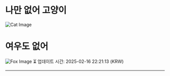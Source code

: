 
# 나만 없어 고양이

![Cat Image](https://cdn2.thecatapi.com/images/MTgzNTU1MQ.jpg)

# 여우도 없어
![Fox Image](https://randomfox.ca/images/93.jpg)
⏳ 업데이트 시간: 2025-02-16 22:21:13 (KRW)

---
